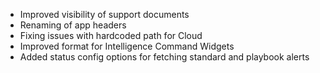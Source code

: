 * Improved visibility of support documents
* Renaming of app headers
* Fixing issues with hardcoded path for Cloud
* Improved format for Intelligence Command Widgets
* Added status config options for fetching standard and playbook alerts